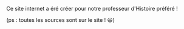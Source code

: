 Ce site internet a éré créer pour notre professeur d'Histoire préféré !

(ps : toutes les sources sont sur le site ! 😃)

